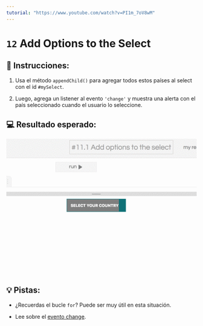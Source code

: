 ```yaml
---
tutorial: "https://www.youtube.com/watch?v=PI1m_7oV8wM"
---
```



# `12` Add Options to the Select

## 📝 Instrucciones:

1. Usa el método `appendChild()` para agregar todos estos países al select con el id `#mySelect`.

2. Luego, agrega un listener al evento `'change'` y muestra una alerta con el país seleccionado cuando el usuario lo seleccione.

## 💻 Resultado esperado:

![image](../../.learn/assets/13-1.gif)

## 💡 Pistas:

+ ¿Recuerdas el bucle `for`? Puede ser muy útil en esta situación.

+ Lee sobre el [evento change](https://developer.mozilla.org/en-US/docs/Web/API/HTMLElement/change_event).
